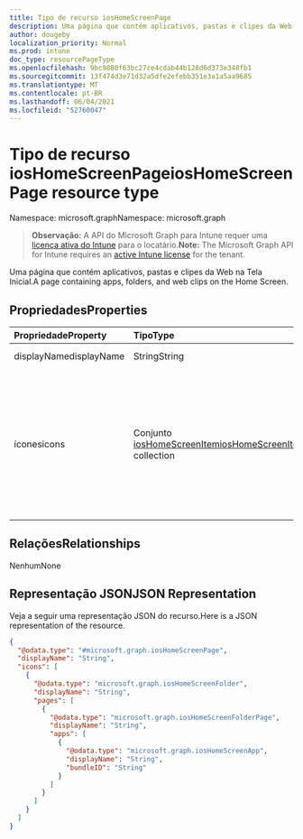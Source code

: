 ```yaml
---
title: Tipo de recurso iosHomeScreenPage
description: Uma página que contém aplicativos, pastas e clipes da Web na Tela Inicial.
author: dougeby
localization_priority: Normal
ms.prod: intune
doc_type: resourcePageType
ms.openlocfilehash: 9bc9880f63bc27ce4cdab44b128d6d373e348fb1
ms.sourcegitcommit: 13f474d3e71d32a5dfe2efebb351e3a1a5aa9685
ms.translationtype: MT
ms.contentlocale: pt-BR
ms.lasthandoff: 06/04/2021
ms.locfileid: "52760047"
---
```

# <a name="ioshomescreenpage-resource-type"></a><span data-ttu-id="1b654-103">Tipo de recurso iosHomeScreenPage</span><span class="sxs-lookup"><span data-stu-id="1b654-103">iosHomeScreenPage resource type</span></span>

<span data-ttu-id="1b654-104">Namespace: microsoft.graph</span><span class="sxs-lookup"><span data-stu-id="1b654-104">Namespace: microsoft.graph</span></span>

> <span data-ttu-id="1b654-105">**Observação:** A API do Microsoft Graph para Intune requer uma [licença ativa do Intune](https://go.microsoft.com/fwlink/?linkid=839381) para o locatário.</span><span class="sxs-lookup"><span data-stu-id="1b654-105">**Note:** The Microsoft Graph API for Intune requires an [active Intune license](https://go.microsoft.com/fwlink/?linkid=839381) for the tenant.</span></span>

<span data-ttu-id="1b654-106">Uma página que contém aplicativos, pastas e clipes da Web na Tela Inicial.</span><span class="sxs-lookup"><span data-stu-id="1b654-106">A page containing apps, folders, and web clips on the Home Screen.</span></span>

## <a name="properties"></a><span data-ttu-id="1b654-107">Propriedades</span><span class="sxs-lookup"><span data-stu-id="1b654-107">Properties</span></span>
|<span data-ttu-id="1b654-108">Propriedade</span><span class="sxs-lookup"><span data-stu-id="1b654-108">Property</span></span>|<span data-ttu-id="1b654-109">Tipo</span><span class="sxs-lookup"><span data-stu-id="1b654-109">Type</span></span>|<span data-ttu-id="1b654-110">Descrição</span><span class="sxs-lookup"><span data-stu-id="1b654-110">Description</span></span>|
|:---|:---|:---|
|<span data-ttu-id="1b654-111">displayName</span><span class="sxs-lookup"><span data-stu-id="1b654-111">displayName</span></span>|<span data-ttu-id="1b654-112">String</span><span class="sxs-lookup"><span data-stu-id="1b654-112">String</span></span>|<span data-ttu-id="1b654-113">Nome da página</span><span class="sxs-lookup"><span data-stu-id="1b654-113">Name of the page</span></span>|
|<span data-ttu-id="1b654-114">ícones</span><span class="sxs-lookup"><span data-stu-id="1b654-114">icons</span></span>|<span data-ttu-id="1b654-115">Conjunto [iosHomeScreenItem](../resources/intune-deviceconfig-ioshomescreenitem.md)</span><span class="sxs-lookup"><span data-stu-id="1b654-115">[iosHomeScreenItem](../resources/intune-deviceconfig-ioshomescreenitem.md) collection</span></span>|<span data-ttu-id="1b654-116">Uma lista de aplicativos, pastas e clipes da Web a ser exibida em uma página.</span><span class="sxs-lookup"><span data-stu-id="1b654-116">A list of apps, folders, and web clips to appear on a page.</span></span> <span data-ttu-id="1b654-117">Esta coleção pode conter um máximo de 500 elementos.</span><span class="sxs-lookup"><span data-stu-id="1b654-117">This collection can contain a maximum of 500 elements.</span></span>|

## <a name="relationships"></a><span data-ttu-id="1b654-118">Relações</span><span class="sxs-lookup"><span data-stu-id="1b654-118">Relationships</span></span>
<span data-ttu-id="1b654-119">Nenhum</span><span class="sxs-lookup"><span data-stu-id="1b654-119">None</span></span>

## <a name="json-representation"></a><span data-ttu-id="1b654-120">Representação JSON</span><span class="sxs-lookup"><span data-stu-id="1b654-120">JSON Representation</span></span>
<span data-ttu-id="1b654-121">Veja a seguir uma representação JSON do recurso.</span><span class="sxs-lookup"><span data-stu-id="1b654-121">Here is a JSON representation of the resource.</span></span>
<!-- {
  "blockType": "resource",
  "@odata.type": "microsoft.graph.iosHomeScreenPage"
}
-->
``` json
{
  "@odata.type": "#microsoft.graph.iosHomeScreenPage",
  "displayName": "String",
  "icons": [
    {
      "@odata.type": "microsoft.graph.iosHomeScreenFolder",
      "displayName": "String",
      "pages": [
        {
          "@odata.type": "microsoft.graph.iosHomeScreenFolderPage",
          "displayName": "String",
          "apps": [
            {
              "@odata.type": "microsoft.graph.iosHomeScreenApp",
              "displayName": "String",
              "bundleID": "String"
            }
          ]
        }
      ]
    }
  ]
}
```




